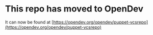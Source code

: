 # This repo has moved to OpenDev

It can now be found at [https://opendev.org/opendev/puppet-vcsrepo](https://opendev.org/opendev/puppet-vcsrepo)
